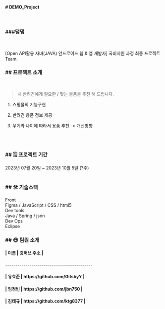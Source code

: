 <h4># DEMO_Project</h4><br/>
<h3>
   ###댕댕
</h3><br/>


[Open API활용 자바(JAVA) 안드로이드 웹 & 앱 개발자] 국비지원 과정
최종 프로젝트 Team.
<br/>

<h3>## 프로젝트 소개</h3>
<br/>

> 내 반려견에게 필요한 / 맞는 물품을 추천 해 드립니다.
1. 쇼핑몰의 기능구현
2. 반려견 용품 정보 제공
3. 무게와 나이에 따라서 용품 추천 -> 개선방향

   <br/><br/>

<h3>## 🗓 프로젝트 기간</h3>

2023년 07월 20일 ~ 2023년 10월 5일 (?주)
<br/><br/>

<h3>## 🛠 기술스택</h3>

Front<br/>
Figma / JavaScript / CSS / html5<br/>
Dev tools<br/>
Java / Spring / json <br/>
Dev Ops<br/>
Eclipse 

<h3>## 😎 팀원 소개</h3>

<h4>| 이름     | 깃허브 주소                   |</h4>
<h4>-------------------------------------------</h4>
<h4>| 유효준   | https://github.com/GitsbyY    |</h4>
<h4>| 임정빈   | https://github.com/jbn750     |</h4>
<h4>| 김태규   | https://github.com/ktg8377    |</h4>
